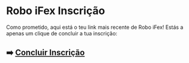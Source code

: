 # Robo iFex Inscrição

Como prometido, aqui está o teu link mais recente de Robo iFex! Estás a apenas um clique de concluir a tua inscrição:

## ➡️ [Concluir Inscrição](https://tinyurl.com/3vevkvw4)